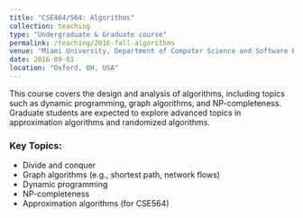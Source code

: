 ```yaml
---
title: "CSE464/564: Algorithms"
collection: teaching
type: "Undergraduate & Graduate course"
permalink: /teaching/2016-fall-algorithms
venue: "Miami University, Department of Computer Science and Software Engineering"
date: 2016-09-01
location: "Oxford, OH, USA"
---
```


This course covers the design and analysis of algorithms, including topics such as dynamic programming, graph algorithms, and NP-completeness. Graduate students are expected to explore advanced topics in approximation algorithms and randomized algorithms.

### Key Topics:
- Divide and conquer
- Graph algorithms (e.g., shortest path, network flows)
- Dynamic programming
- NP-completeness
- Approximation algorithms (for CSE564)
